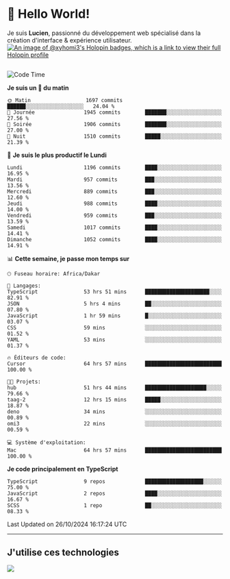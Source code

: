 # 👋 Hello World!

Je suis **Lucien**, passionné du développement web spécialisé dans la création d'interface & expérience utilisateur.
[![An image of @xyhomi3's Holopin badges, which is a link to view their full Holopin profile](https://holopin.me/xyhomi3)](https://holopin.io/@xyhomi3)

##

<!--START_SECTION:waka-->
![Code Time](http://img.shields.io/badge/Code%20Time-2%2C412%20hrs%2059%20mins-blue)

**Je suis un 🐤 du matin** 

```text
🌞 Matin                  1697 commits        ██████░░░░░░░░░░░░░░░░░░░   24.04 % 
🌆 Journée                1945 commits        ███████░░░░░░░░░░░░░░░░░░   27.56 % 
🌃 Soirée                 1906 commits        ███████░░░░░░░░░░░░░░░░░░   27.00 % 
🌙 Nuit                   1510 commits        █████░░░░░░░░░░░░░░░░░░░░   21.39 % 
```
📅 **Je suis le plus productif le Lundi** 

```text
Lundi                    1196 commits        ████░░░░░░░░░░░░░░░░░░░░░   16.95 % 
Mardi                    957 commits         ███░░░░░░░░░░░░░░░░░░░░░░   13.56 % 
Mercredi                 889 commits         ███░░░░░░░░░░░░░░░░░░░░░░   12.60 % 
Jeudi                    988 commits         ████░░░░░░░░░░░░░░░░░░░░░   14.00 % 
Vendredi                 959 commits         ███░░░░░░░░░░░░░░░░░░░░░░   13.59 % 
Samedi                   1017 commits        ████░░░░░░░░░░░░░░░░░░░░░   14.41 % 
Dimanche                 1052 commits        ████░░░░░░░░░░░░░░░░░░░░░   14.91 % 
```


📊 **Cette semaine, je passe mon temps sur** 

```text
🕑︎ Fuseau horaire: Africa/Dakar

💬 Langages: 
TypeScript               53 hrs 51 mins      █████████████████████░░░░   82.91 % 
JSON                     5 hrs 4 mins        ██░░░░░░░░░░░░░░░░░░░░░░░   07.80 % 
JavaScript               1 hr 59 mins        █░░░░░░░░░░░░░░░░░░░░░░░░   03.07 % 
CSS                      59 mins             ░░░░░░░░░░░░░░░░░░░░░░░░░   01.52 % 
YAML                     53 mins             ░░░░░░░░░░░░░░░░░░░░░░░░░   01.37 % 

🔥 Éditeurs de code: 
Cursor                   64 hrs 57 mins      █████████████████████████   100.00 % 

🐱‍💻 Projets: 
hub                      51 hrs 44 mins      ████████████████████░░░░░   79.66 % 
taag-2                   12 hrs 15 mins      █████░░░░░░░░░░░░░░░░░░░░   18.87 % 
deno                     34 mins             ░░░░░░░░░░░░░░░░░░░░░░░░░   00.89 % 
omi3                     22 mins             ░░░░░░░░░░░░░░░░░░░░░░░░░   00.59 % 

💻 Système d'exploitation: 
Mac                      64 hrs 57 mins      █████████████████████████   100.00 % 
```

**Je code principalement en TypeScript** 

```text
TypeScript               9 repos             ███████████████████░░░░░░   75.00 % 
JavaScript               2 repos             ████░░░░░░░░░░░░░░░░░░░░░   16.67 % 
SCSS                     1 repo              ██░░░░░░░░░░░░░░░░░░░░░░░   08.33 % 
```




 Last Updated on 26/10/2024 16:17:24 UTC
<!--END_SECTION:waka-->
---

## J'utilise ces technologies

<p align="left">
  <a href="https://skillicons.dev">
    <img src="https://skillicons.dev/icons?i=ts,js,md,scss,tailwind,react,docker,express,astro,vite,nextjs,vercel,figma,ableton" />
  </a>
</p>

